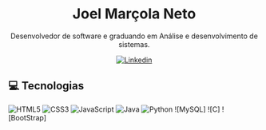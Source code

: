 <h1 align="center">Joel Marçola Neto</h1>

<p align="center">Desenvolvedor de software e graduando em Análise e desenvolvimento de sistemas.</p>

<p align="center"><a href="https://www.linkedin.com/in/joel-mar%C3%A7ola-neto-908b52175/"><img src="https://img.shields.io/badge/LinkedIn-0077B5?style=for-the-badge&logo=linkedin&logoColor=white&link=https://www.linkedin.com/in/joel-mar%C3%A7ola-neto-908b52175/" alt="Linkedin"/></a></p>

## :computer: Tecnologias

![HTML5](https://img.shields.io/badge/HTML5-E34F26?style=for-the-badge&logo=html5&logoColor=white)
![CSS3](https://img.shields.io/badge/CSS3-1572B6?style=for-the-badge&logo=css3&logoColor=white)
![JavaScript](https://img.shields.io/badge/JavaScript-323330?style=for-the-badge&logo=javascript&logoColor=F7DF1E)
![Java](https://img.shields.io/badge/java-%23ED8B00.svg?style=for-the-badge&logo=openjdk&logoColor=white)
![Python](https://www.google.com/url?sa=i&url=https%3A%2F%2Fen.wikipedia.org%2Fwiki%2FPython_%2528programming_language%2529&psig=AOvVaw2FxiPquKnP9AdCJNvep6xm&ust=1700055652370000&source=images&cd=vfe&opi=89978449&ved=0CBEQjRxqFwoTCJiKtLTPw4IDFQAAAAAdAAAAABAE)
![MySQL]
![C]
![BootStrap]
